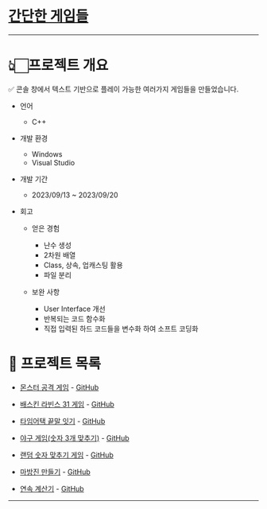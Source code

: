 # [간단한 게임들](https://www.notion.so/9a119c046fe34fd8b2d8591548473f1c?pvs=4)

---

# 👆🏻프로젝트 개요

<aside>
✅ 콘솔 창에서 텍스트 기반으로 플레이 가능한 여러가지 게임들을 만들었습니다.

</aside>

- 언어

  - C++

- 개발 환경

  - Windows
  - Visual Studio

- 개발 기간

  - 2023/09/13 ~ 2023/09/20

- 회고

  - 얻은 경험

    - 난수 생성
    - 2차원 배열
    - Class, 상속, 업캐스팅 활용
    - 파일 분리

  - 보완 사항
    - User Interface 개선
    - 반복되는 코드 함수화
    - 직접 입력된 하드 코드들을 변수화 하여 소프트 코딩화

# 📔 프로젝트 목록

- [몬스터 공격 게임](https://www.notion.so/1324e0469f094661bbbf30d0e2f86959?pvs=21) - [GitHub](https://github.com/jongsoo0603/codingOn/tree/bd2a4df9f348682cb8ad8092d99adbde202e9aab/c%2B%2B/project/p7_attackGame)

- [배스킨 라빈스 31 게임](https://www.notion.so/31-151a8b3ac5a94f74b48694ab6ec73cec?pvs=21) - [GitHub](https://github.com/jongsoo0603/codingOn/blob/bd2a4df9f348682cb8ad8092d99adbde202e9aab/c%2B%2B/project/p1_baskinRobbins31Game.cpp)

- [타임어택 끝말 잇기](https://www.notion.so/a047faf98b4e49e0a85411a4444050d6?pvs=21) - [GitHub](https://github.com/jongsoo0603/codingOn/blob/bd2a4df9f348682cb8ad8092d99adbde202e9aab/c%2B%2B/project/p2_wordChainGame.cpp)

- [야구 게임(숫자 3개 맞추기)](https://www.notion.so/3-a41e3a7b81dd4968b94f09486df57676?pvs=21) - [GitHub](https://github.com/jongsoo0603/codingOn/blob/bd2a4df9f348682cb8ad8092d99adbde202e9aab/c%2B%2B/project/p5_baseBallGame.cpp)

- [랜덤 숫자 맞추기 게임](https://www.notion.so/560f34f624dc415da99c420aa2b6144f?pvs=21) - [GitHub](https://github.com/jongsoo0603/codingOn/blob/bd2a4df9f348682cb8ad8092d99adbde202e9aab/c%2B%2B/project/p3_guessRandomNumbers.cpp)

- [마방진 만들기](https://www.notion.so/02d8d51889cc4478927afc241c64097d?pvs=21) - [GitHub](https://github.com/jongsoo0603/codingOn/blob/bd2a4df9f348682cb8ad8092d99adbde202e9aab/c%2B%2B/project/p4_magicSquare.cpp)

- [연속 계산기](https://www.notion.so/887a22d5ed49488b9ccc54ff7cb70a21?pvs=21) - [GitHub](https://github.com/jongsoo0603/codingOn/blob/bd2a4df9f348682cb8ad8092d99adbde202e9aab/c%2B%2B/project/p6_calculator.cpp)

---
